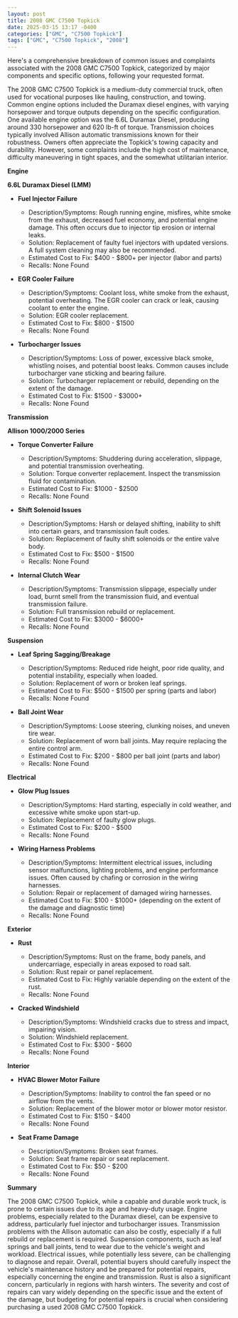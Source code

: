 ```yaml
---
layout: post
title: 2008 GMC C7500 Topkick
date: 2025-03-15 13:17 -0400
categories: ["GMC", "C7500 Topkick"]
tags: ["GMC", "C7500 Topkick", "2008"]
---
```

Here's a comprehensive breakdown of common issues and complaints associated with the 2008 GMC C7500 Topkick, categorized by major components and specific options, following your requested format.

The 2008 GMC C7500 Topkick is a medium-duty commercial truck, often used for vocational purposes like hauling, construction, and towing. Common engine options included the Duramax diesel engines, with varying horsepower and torque outputs depending on the specific configuration. One available engine option was the 6.6L Duramax Diesel, producing around 330 horsepower and 620 lb-ft of torque. Transmission choices typically involved Allison automatic transmissions known for their robustness. Owners often appreciate the Topkick's towing capacity and durability. However, some complaints include the high cost of maintenance, difficulty maneuvering in tight spaces, and the somewhat utilitarian interior.

**Engine**

**6.6L Duramax Diesel (LMM)**

*   **Fuel Injector Failure**
    *   Description/Symptoms: Rough running engine, misfires, white smoke from the exhaust, decreased fuel economy, and potential engine damage. This often occurs due to injector tip erosion or internal leaks.
    *   Solution: Replacement of faulty fuel injectors with updated versions.  A full system cleaning may also be recommended.
    *   Estimated Cost to Fix: $400 - $800+ per injector (labor and parts)
    *   Recalls: None Found

*   **EGR Cooler Failure**
    *   Description/Symptoms: Coolant loss, white smoke from the exhaust, potential overheating. The EGR cooler can crack or leak, causing coolant to enter the engine.
    *   Solution: EGR cooler replacement.
    *   Estimated Cost to Fix: $800 - $1500
    *   Recalls: None Found

*   **Turbocharger Issues**
    *   Description/Symptoms: Loss of power, excessive black smoke, whistling noises, and potential boost leaks. Common causes include turbocharger vane sticking and bearing failure.
    *   Solution: Turbocharger replacement or rebuild, depending on the extent of the damage.
    *   Estimated Cost to Fix: $1500 - $3000+
    *   Recalls: None Found

**Transmission**

**Allison 1000/2000 Series**

*   **Torque Converter Failure**
    *   Description/Symptoms: Shuddering during acceleration, slippage, and potential transmission overheating.
    *   Solution: Torque converter replacement. Inspect the transmission fluid for contamination.
    *   Estimated Cost to Fix: $1000 - $2500
    *   Recalls: None Found

*   **Shift Solenoid Issues**
    *   Description/Symptoms: Harsh or delayed shifting, inability to shift into certain gears, and transmission fault codes.
    *   Solution: Replacement of faulty shift solenoids or the entire valve body.
    *   Estimated Cost to Fix: $500 - $1500
    *   Recalls: None Found

*   **Internal Clutch Wear**
    *   Description/Symptoms: Transmission slippage, especially under load, burnt smell from the transmission fluid, and eventual transmission failure.
    *   Solution: Full transmission rebuild or replacement.
    *   Estimated Cost to Fix: $3000 - $6000+
    *   Recalls: None Found

**Suspension**

*   **Leaf Spring Sagging/Breakage**
    *   Description/Symptoms: Reduced ride height, poor ride quality, and potential instability, especially when loaded.
    *   Solution: Replacement of worn or broken leaf springs.
    *   Estimated Cost to Fix: $500 - $1500 per spring (parts and labor)
    *   Recalls: None Found

*   **Ball Joint Wear**
    *   Description/Symptoms: Loose steering, clunking noises, and uneven tire wear.
    *   Solution: Replacement of worn ball joints.  May require replacing the entire control arm.
    *   Estimated Cost to Fix: $200 - $800 per ball joint (parts and labor)
    *   Recalls: None Found

**Electrical**

*   **Glow Plug Issues**
    *   Description/Symptoms: Hard starting, especially in cold weather, and excessive white smoke upon start-up.
    *   Solution: Replacement of faulty glow plugs.
    *   Estimated Cost to Fix: $200 - $500
    *   Recalls: None Found

*   **Wiring Harness Problems**
    *   Description/Symptoms: Intermittent electrical issues, including sensor malfunctions, lighting problems, and engine performance issues.  Often caused by chafing or corrosion in the wiring harnesses.
    *   Solution: Repair or replacement of damaged wiring harnesses.
    *   Estimated Cost to Fix: $100 - $1000+ (depending on the extent of the damage and diagnostic time)
    *   Recalls: None Found

**Exterior**

*   **Rust**
    *   Description/Symptoms: Rust on the frame, body panels, and undercarriage, especially in areas exposed to road salt.
    *   Solution: Rust repair or panel replacement.
    *   Estimated Cost to Fix: Highly variable depending on the extent of the rust.
    *   Recalls: None Found

*   **Cracked Windshield**
    *   Description/Symptoms: Windshield cracks due to stress and impact, impairing vision.
    *   Solution: Windshield replacement.
    *   Estimated Cost to Fix: $300 - $600
    *   Recalls: None Found

**Interior**

*   **HVAC Blower Motor Failure**
    *   Description/Symptoms: Inability to control the fan speed or no airflow from the vents.
    *   Solution: Replacement of the blower motor or blower motor resistor.
    *   Estimated Cost to Fix: $150 - $400
    *   Recalls: None Found

*   **Seat Frame Damage**
    *   Description/Symptoms: Broken seat frames.
    *   Solution: Seat frame repair or seat replacement.
    *   Estimated Cost to Fix: $50 - $200
    *   Recalls: None Found

**Summary**

The 2008 GMC C7500 Topkick, while a capable and durable work truck, is prone to certain issues due to its age and heavy-duty usage. Engine problems, especially related to the Duramax diesel, can be expensive to address, particularly fuel injector and turbocharger issues. Transmission problems with the Allison automatic can also be costly, especially if a full rebuild or replacement is required. Suspension components, such as leaf springs and ball joints, tend to wear due to the vehicle's weight and workload. Electrical issues, while potentially less severe, can be challenging to diagnose and repair. Overall, potential buyers should carefully inspect the vehicle's maintenance history and be prepared for potential repairs, especially concerning the engine and transmission. Rust is also a significant concern, particularly in regions with harsh winters. The severity and cost of repairs can vary widely depending on the specific issue and the extent of the damage, but budgeting for potential repairs is crucial when considering purchasing a used 2008 GMC C7500 Topkick.

